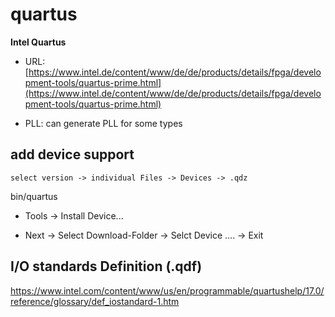 # quartus
**Intel Quartus**

* URL: [https://www.intel.de/content/www/de/de/products/details/fpga/development-tools/quartus-prime.html](https://www.intel.de/content/www/de/de/products/details/fpga/development-tools/quartus-prime.html)

* PLL: can generate PLL for some types
## add device support
```
select version -> individual Files -> Devices -> .qdz
```
bin/quartus

* Tools -> Install Device...

* Next -> Select Download-Folder -> Selct Device .... -> Exit

## I/O standards Definition (.qdf)
https://www.intel.com/content/www/us/en/programmable/quartushelp/17.0/reference/glossary/def_iostandard-1.htm



